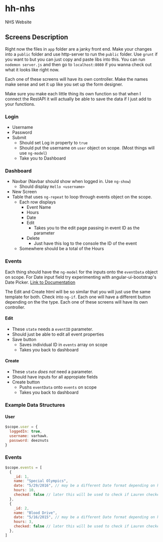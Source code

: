 # hh-nhs
NHS Website


## Screens Description

Right now the files in `app` folder are a janky front end. Make your changes into a `public` folder and use http-server to run the `public` folder. Use `grunt` if you want to but you can just copy and paste libs into this. You can run `nodemon server.js` and then go to `localhost:8080` if you wanna check out what it looks like right now.


Each one of these screens will have its own controller. Make the names make sense and set it up like you set up the form designer.

Make sure you make each little thing its own function so that when I connect the RestAPI it will actually be able to save the data if I just add to your functions. 

### Login
- Username
- Password
- Submit
  - Should set Log in property to `true`
  - Should put the username on `user` object on scope. (Most things will use `ng-model`)
  - Take you to Dashboard

### Dashboard
- Navbar (Navbar should show when logged in. Use `ng-show`)
  - Should display `Hello <username>`
- New Screen
- Table that uses `ng-repeat` to loop through events object on the scope.
  - Each row displays
     - Event Name
     - Hours
     - Date
     - Edit
       - Takes you to the edit page passing in event ID as the parameter
     - Delete
       - Just have this log to the console the ID of the event
  - Somewhere should be a total of the Hours
  
### Events
Each thing should have the `ng-model` for the inputs onto the `eventData` object on scope. 
For Date input field try experimenting with angular-ui-bootstrap's Date Picker. [Link to Documentation](https://angular-ui.github.io/bootstrap/#/datepicker)

The Edit and Create html will be so similar that you will just use the same template for both. Check into `ng-if`. Each one will have a different button depending on the the type. Each one of these screens will have its own controller. 

#### Edit  
- These `state` needs a `eventID` parameter.
- Should just be able to edit all event properties
- Save button
  - Saves individual ID in `events` array on scope
  - Takes you back to dashboard

#### Create
- These `state` *does not* need a parameter.
- Should have inputs for all appropiate fields 
- Create button
   - Pushs `eventData` onto `events` on scope
   - Takes you back to dashboard
  


### Example Data Structures
#### User
```js
$scope.user = {
  loggedIn: true,
  username: varhawk.
  password: deeznuts
}
```
### Events
```js
$scope.events = [
  {
    _id: 1,
    name: "Special Olympics",
    date: "5/29/2016", // may be a different Date format depending on how you save it
    hours: 10,
    checked: false // later this will be used to check if Lauren checked it or not
  },
  {
    _id: 2,
    name: "Blood Drive",
    date: "5/16/2015", // may be a different Date format depending on how you save it
    hours: 3,
    checked: false // later this will be used to check if Lauren checked it or not
  },
]
```

